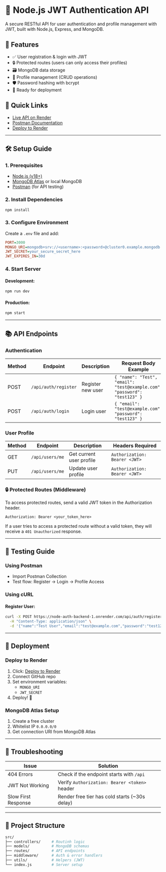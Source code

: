 
# 🔐 Node.js JWT Authentication API

A secure RESTful API for user authentication and profile management with JWT, built with Node.js, Express, and MongoDB.

## 🌟 Features

- ✅ User registration & login with JWT
- 🔒 Protected routes (users can only access their profiles)
- 🗃️ MongoDB data storage
- 🔄 Profile management (CRUD operations)
- 🛡️ Password hashing with bcrypt
- 🚀 Ready for deployment

## 🔗 Quick Links

- [Live API on Render]([https://node-auth-backend-1.onrender.com](https://node-auth-backend-9i88.onrender.com))
- [Postman Documentation](https://skillful-sailboat-072.notion.site/Postman-API-Documentation-for-Node-Auth-Backend-1c5378b5f42f80a4a33ce5c6e2db5dbd)
- [Deploy to Render](https://render.com/deploy)

---

## 🛠️ Setup Guide

### **1. Prerequisites**

- [Node.js (v18+)](https://nodejs.org/)
- [MongoDB Atlas](https://www.mongodb.com/atlas/database) or local MongoDB
- [Postman](https://www.postman.com/) (for API testing)

### **2. Install Dependencies**

```bash
npm install
```

### **3. Configure Environment**

Create a `.env` file and add:

```ini
PORT=3000
MONGO_URI=mongodb+srv://<username>:<password>@cluster0.example.mongodb.net/your-db?retryWrites=true&w=majority
JWT_SECRET=your_secure_secret_here
JWT_EXPIRES_IN=30d
```

### **4. Start Server**

#### Development:
```bash
npm run dev
```

#### Production:
```bash
npm start
```

---

## 📚 API Endpoints

### **Authentication**

| Method | Endpoint           | Description        | Request Body Example |
|--------|-------------------|--------------------|----------------------|
| POST   | `/api/auth/register` | Register new user | `{ "name": "Test", "email": "test@example.com", "password": "test123" }` |
| POST   | `/api/auth/login`  | Login user        | `{ "email": "test@example.com", "password": "test123" }` |

### **User Profile**

| Method | Endpoint         | Description            | Headers Required |
|--------|-----------------|------------------------|------------------|
| GET    | `/api/users/me` | Get current user profile | `Authorization: Bearer <JWT>` |
| PUT    | `/api/users/me` | Update user profile    | `Authorization: Bearer <JWT>` |

### 🔒 **Protected Routes (Middleware)**
To access protected routes, send a valid JWT token in the Authorization header.

```http
Authorization: Bearer <your_token_here>
```

If a user tries to access a protected route without a valid token, they will receive a `401 Unauthorized` response.

---

## 🧪 Testing Guide

### **Using Postman**
- Import Postman Collection
- Test flow: Register → Login → Profile Access

### **Using cURL**
#### Register User:
```bash
curl -X POST https://node-auth-backend-1.onrender.com/api/auth/register \
  -H "Content-Type: application/json" \
  -d '{"name":"Test User","email":"test@example.com","password":"test123"}'
```

---

## 🚀 Deployment

### **Deploy to Render**
1. Click: [Deploy to Render](https://render.com/deploy)
2. Connect GitHub repo
3. Set environment variables:
   - `MONGO_URI`
   - `JWT_SECRET`
4. Deploy! 🚀

### **MongoDB Atlas Setup**
1. Create a free cluster
2. Whitelist IP `0.0.0.0/0`
3. Get connection URI from MongoDB Atlas

---

## 🚨 Troubleshooting

| Issue | Solution |
|--------|----------|
| 404 Errors | Check if the endpoint starts with `/api` |
| JWT Not Working | Verify `Authorization: Bearer <token>` header |
| Slow First Response | Render free tier has cold starts (~30s delay) |

---

## 📂 Project Structure

```bash
src/
├── controllers/     # Routinh logic
├── models/          # MongoDB schemas
├── routes/          # API endpoints
├── middleware/      # Auth & error handlers
├── utils/           # Helpers (JWT)
└── index.js         # Server setup
```

